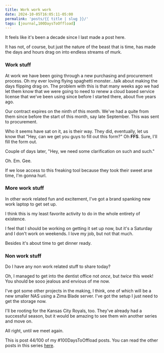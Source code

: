 ```yaml
---
title: Work work work
date: 2024-10-05T16:05:11-05:00
permalink: 'posts/{{ title | slug }}/'
tags: [journal,100DaysToOffload]
---
```

It feels like it's been a decade since I last made a post here.

It has not, of course, but just the nature of the beast that is time, has made the days and hours drag on into endless streams of murk.

### Work stuff
At work we have been going through a new purchasing and procurement process. Oh my ever loving flying spaghetti monster...talk about making the days flipping drag on. The problem with this is that many weeks ago we had let them know that we were going to need to renew a cloud based service license that we've been using since before I started there, about five years ago.

Our contract expires on the ninth of this month. We've had a quite from them since before the start of this month, say late September. This was sent to procurement.

Who it seems have sat on it, as is their way. They did, eventually, let us know that "Hey, can we get you guys to fill out this form?" Oh **FFS**. Sure, I'll fill the form out.

Couple of days later, "Hey, we need some clarification on such and such." 

Oh. Em. Gee. 

If we lose access to this freaking tool because they took their sweet arse time, I'm gonna hurl.

### More work stuff
In other work related fun and excitement, I've got a brand spanking new work laptop to get set up.

I think this is my least favorite activity to do in the whole entirety of existence. 

I feel that I should be working on getting it set up now, but it's a Saturday and I don't work on weekends. I love my job, but not that much.

Besides it's about time to get dinner ready.

### Non work stuff
Do I have any non work related stuff to share today?

Oh, I managed to get into the dentist office not *once*, but *twice* this week! You should be sooo jealous and envious of me now.

I've got some other projects in the making, I think, one of which will be a new smaller NAS using a Zima Blade server. I've got the setup I just need to get the storage now.

I'll be rooting for the Kansas City Royals, too. They've already had a successful season, but it would be amazing to see them win another series and move on.

All right, until we meet again.

This is post 44/100 of my #100DaysToOffload posts. You can read the other posts in this series [here](/tags/100daystooffload).